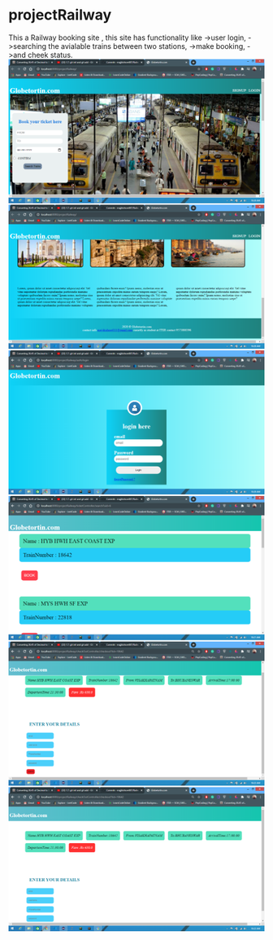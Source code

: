 # projectRailway
 This a Railway booking site ,
 this site has functionality like 
 ->user login,
 ->searching the avialable trains between two stations, 
 ->make booking,
 ->and cheek status.
 <img src="/ScreenShots/Screenshot (6).png" class="avatar" >
  <img src="/ScreenShots/Screenshot (7).png" class="avatar" >
 <img src="/ScreenShots/Screenshot (8).png" class="avatar" >
  <img src="/ScreenShots/Screenshot (9).png" class="avatar" >
   <img src="/ScreenShots/Screenshot (10).png" class="avatar" >
    <img src="/ScreenShots/Screenshot (11).png" class="avatar" >
